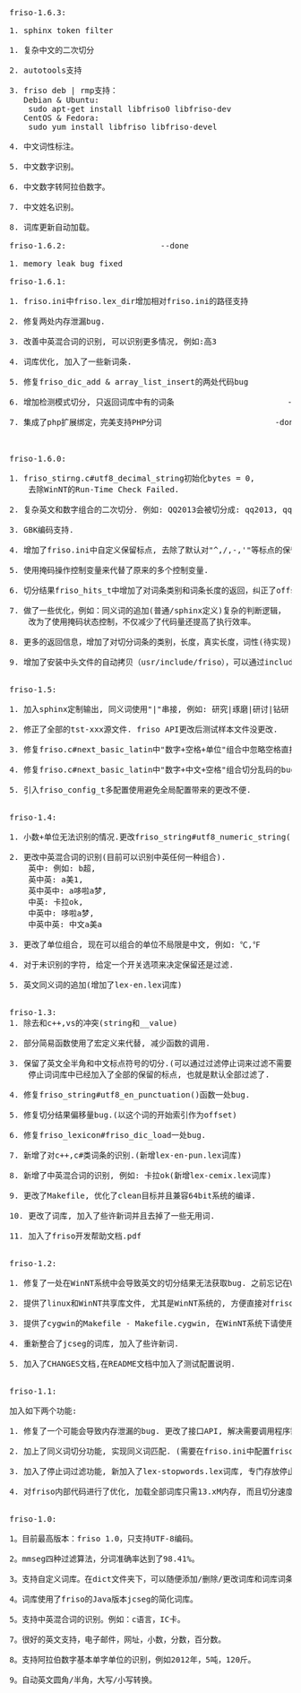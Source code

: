 <pre>
friso-1.6.3:

1. sphinx token filter

1. 复杂中文的二次切分

2. autotools支持

3. friso deb | rmp支持：
   Debian & Ubuntu:
    sudo apt-get install libfriso0 libfriso-dev
   CentOS & Fedora:
    sudo yum install libfriso libfriso-devel

4. 中文词性标注。

5. 中文数字识别。

6. 中文数字转阿拉伯数字。

7. 中文姓名识别。

8. 词库更新自动加载。

friso-1.6.2:                    --done

1. memory leak bug fixed

friso-1.6.1:

1. friso.ini中friso.lex_dir增加相对friso.ini的路径支持            -done

2. 修复两处内存泄漏bug.                                            -done

3. 改善中英混合词的识别, 可以识别更多情况, 例如:高3                -done

4. 词库优化, 加入了一些新词条.                                    -done

5. 修复friso_dic_add & array_list_insert的两处代码bug            -done

6. 增加检测模式切分, 只返回词库中有的词条                        -done

7. 集成了php扩展绑定，完美支持PHP分词                        -done



friso-1.6.0:

1. friso_stirng.c#utf8_decimal_string初始化bytes = 0, 
    去除WinNT的Run-Time Check Failed.                                            -done

2. 复杂英文和数字组合的二次切分. 例如: QQ2013会被切分成: qq2013, qq, 2013.        -done

3. GBK编码支持.                                                                    -done

4. 增加了friso.ini中自定义保留标点, 去除了默认对"^,/,-,'"等标点的保留.            -done

5. 使用掩码操作控制变量来代替了原来的多个控制变量.                                -done

6. 切分结果friso_hits_t中增加了对词条类别和词条长度的返回，纠正了offset的误差。    -done

7. 做了一些优化，例如：同义词的追加(普通/sphinx定义)复杂的判断逻辑，
    改为了使用掩码状态控制，不仅减少了代码量还提高了执行效率。                    -done

8. 更多的返回信息，增加了对切分词条的类别，长度，真实长度，词性(待实现)等信息的返回。        -done

9. 增加了安装中头文件的自动拷贝（usr/include/friso），可以通过include <friso/xx.h>来引用头文件。


friso-1.5:

1. 加入sphinx定制输出, 同义词使用"|"串接, 例如: 研究|琢磨|研讨|钻研 生命

2. 修正了全部的tst-xxx源文件. friso API更改后测试样本文件没更改.

3. 修复friso.c#next_basic_latin中"数字+空格+单位"组合中忽略空格直接组合数字和单位的bug

4. 修复friso.c#next_basic_latin中"数字+中文+空格"组合切分乱码的bug

5. 引入friso_config_t多配置使用避免全局配置带来的更改不便.


friso-1.4:

1. 小数+单位无法识别的情况.更改friso_string#utf8_numeric_string()函数.

2. 更改中英混合词的识别(目前可以识别中英任何一种组合).
    英中: 例如: b超,
    英中英: a美1,
    英中英中: a哆啦a梦,
    中英: 卡拉ok, 
    中英中: 哆啦a梦, 
    中英中英: 中文a美a

3. 更改了单位组合, 现在可以组合的单位不局限是中文, 例如: ℃,℉

4. 对于未识别的字符, 给定一个开关选项来决定保留还是过滤.

5. 英文同义词的追加(增加了lex-en.lex词库)    


friso-1.3:
1. 除去和c++,vs的冲突(string和__value)

2. 部分简易函数使用了宏定义来代替, 减少函数的调用.

3. 保留了英文全半角和中文标点符号的切分.(可以通过过滤停止词来过滤不需要的标点)
    停止词词库中已经加入了全部的保留的标点, 也就是默认全部过滤了.

4. 修复friso_string#utf8_en_punctuation()函数一处bug.

5. 修复切分结果偏移量bug.(以这个词的开始索引作为offset)

6. 修复friso_lexicon#friso_dic_load一处bug.

7. 新增了对c++,c#类词条的识别.(新增lex-en-pun.lex词库)

8. 新增了中英混合词的识别, 例如: 卡拉ok(新增lex-cemix.lex词库)

9. 更改了Makefile, 优化了clean目标并且兼容64bit系统的编译.

10. 更改了词库, 加入了些许新词并且去掉了一些无用词.

11. 加入了friso开发帮助文档.pdf


friso-1.2:

1. 修复了一处在WinNT系统中会导致英文的切分结果无法获取bug. 之前忘记在WinNT系统中测试了.

2. 提供了linux和WinNT共享库文件, 尤其是WinNT系统的, 方便直接对friso接口进行调用.

3. 提供了cygwin的Makefile - Makefile.cygwin, 在WinNT系统下请使用该Makefile来编译friso

4. 重新整合了jcseg的词库, 加入了些许新词.

5. 加入了CHANGES文档,在README文档中加入了测试配置说明.


friso-1.1:

加入如下两个功能:

1. 修复了一个可能会导致内存泄漏的bug. 更改了接口API, 解决需要调用程序需要自动释放内存的问题, 在friso_next内自动处理了, 详细可查看官方文档.

2. 加上了同义词切分功能, 实现同义词匹配. (需要在friso.ini中配置friso.add_syn=1)

3. 加入了停止词过滤功能, 新加入了lex-stopwords.lex词库, 专门存放停止词词库. 

4. 对friso内部代码进行了优化, 加载全部词库只需13.xM内存, 而且切分速度也提高了. 简易模式可达: 3.8M/sec, 复杂模式也接近了2.0M/sec.


friso-1.0:

1。目前最高版本：friso 1.0，只支持UTF-8编码。

2。mmseg四种过滤算法，分词准确率达到了98.41%。

3。支持自定义词库。在dict文件夹下，可以随便添加/删除/更改词库和词库词条，并且对词库进行了分类。

4。词库使用了friso的Java版本jcseg的简化词库。

5。支持中英混合词的识别。例如：c语言，IC卡。

7。很好的英文支持，电子邮件，网址，小数，分数，百分数。

8。支持阿拉伯数字基本单字单位的识别，例如2012年，5吨，120斤。

9。自动英文圆角/半角，大写/小写转换。
</pre>
